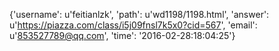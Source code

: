 {'username': u'feitianlzk', 'path': u'wd1198/1198.html', 'answer': u'https://piazza.com/class/i5j09fnsl7k5x0?cid=567', 'email': u'853527789@qq.com', 'time': '2016-02-28:18:04:25'}